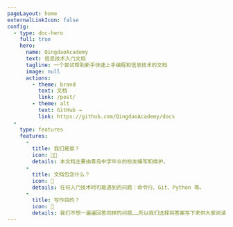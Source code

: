 ```yaml
---
pageLayout: home
externalLinkIcon: false
config:
  - type: doc-hero
    full: true
    hero:
      name: QingdaoAcademy
      text: 信息技术入门文档
      tagline: 一个尝试帮助新手快速上手编程和信息技术的文档
      image: null
      actions:
        - theme: brand
          text: 文档
          link: /post/
        - theme: alt
          text: GitHub →
          link: https://github.com/QingdaoAcademy/docs
  -
    type: features
    features:
      -
        title: 我们是谁？
        icon: 🧑‍🎓
        details: 本文档主要由青岛中学毕业的校友编写和维护。
      -
        title: 文档包含什么？
        icon: 📄
        details: 任何入门技术时可能遇到的问题：命令行、Git、Python 等。
      -
        title: 写作目的？
        icon: 📍
        details: 我们不想一遍遍回答同样的问题……所以我们选择将答案写下来供大家阅读。
---
```

